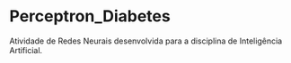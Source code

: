 # Perceptron_Diabetes
Atividade de Redes Neurais desenvolvida para a disciplina de Inteligência Artificial.
